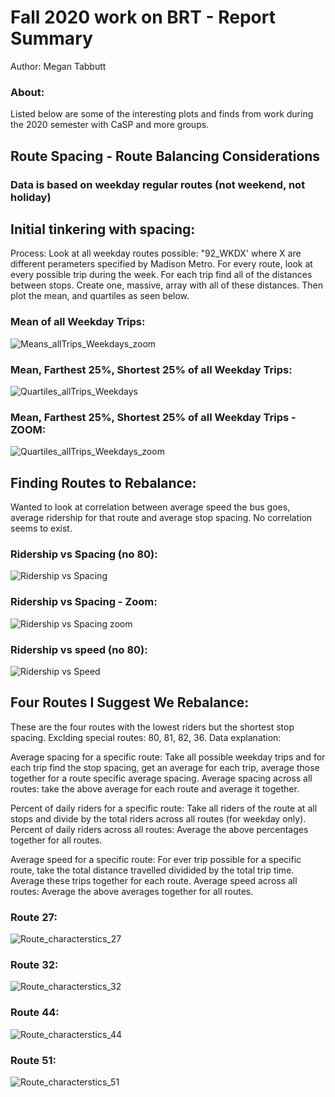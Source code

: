 # Fall 2020 work on BRT - Report Summary

Author: Megan Tabbutt

### About:
 Listed below are some of the interesting plots and finds from work during the 2020 semester with CaSP and more groups. 
 
 

## Route Spacing - Route Balancing Considerations

### Data is based on weekday regular routes (not weekend, not holiday)
 
## Initial tinkering with spacing: 

Process: Look at all weekday routes possible: "92_WKDX' where X are different perameters specified by Madison Metro. For every route, look at every possible trip during the week. For each trip find all of the distances between stops. Create one, massive, array with all of these distances. Then plot the mean, and quartiles as seen below.

### Mean of all Weekday Trips:
![Means_allTrips_Weekdays_zoom](Means_allTrips_Weekdays_zoom.png)

### Mean, Farthest 25%, Shortest 25% of all Weekday Trips:
![Quartiles_allTrips_Weekdays](Quartiles_allTrips_Weekdays.png)

### Mean, Farthest 25%, Shortest 25% of all Weekday Trips - ZOOM:
![Quartiles_allTrips_Weekdays_zoom](Quartiles_allTrips_Weekdays_zoom.png)


## Finding Routes to Rebalance:

Wanted to look at correlation between average speed the bus goes, average ridership for that route and average stop spacing. No correlation seems to exist. 

### Ridership vs Spacing (no 80):
![Ridership vs Spacing](Correlation_Ridership_Stop-Spacing_no80.png)

### Ridership vs Spacing - Zoom:
![Ridership vs Spacing zoom](Lowest_ridership_closest_stop_spacing.png)

### Ridership vs speed (no 80):
![Ridership vs Speed](Correlation__Ridership_Speed_no80.png)




## Four Routes I Suggest We Rebalance:

These are the four routes with the lowest riders but the shortest stop spacing. Exclding special routes: 80, 81, 82, 36. 
Data explanation: 

Average spacing for a specific route: Take all possible weekday trips and for each trip find the stop spacing, get an average for each trip, average those together for a route specific average spacing. 
Average spacing across all routes: take the above average for each route and average it together. 

Percent of daily riders for a specific route: Take all riders of the route at all stops and divide by the total riders across all routes (for weekday only). 
Percent of daily riders across all routes: Average the above percentages together for all routes.

Average speed for a specific route: For ever trip possible for a specific route, take the total distance travelled dividided by the total trip time. Average these trips together for each route. 
Average speed across all routes: Average the above averages together for all routes.


### Route 27:
![Route_characterstics_27](Route_characterstics_27.png)

### Route 32:
![Route_characterstics_32](Route_characterstics_32.png)

### Route 44:
![Route_characterstics_44](Route_characterstics_44.png)

### Route 51:
![Route_characterstics_51](Route_characterstics_51.png)
